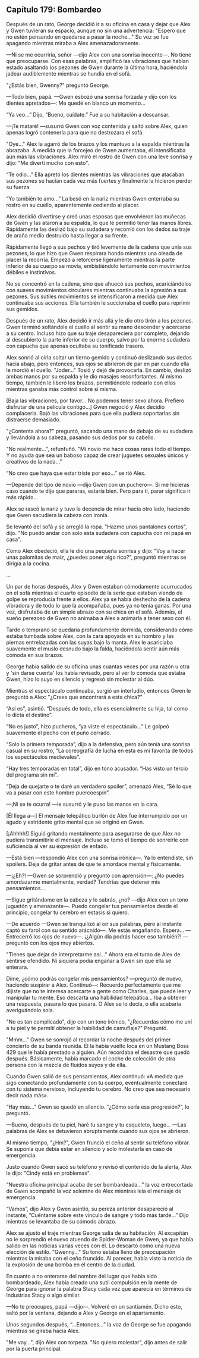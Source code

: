 
## Capítulo 179: Bombardeo


Después de un rato, George decidió ir a su oficina en casa y dejar que Alex y Gwen tuvieran su espacio, aunque no sin una advertencia: "Espero que no estén pensando en quedarse a pasar la noche..." Su voz se fue apagando mientras miraba a Alex amenazadoramente.

—Ni se me ocurriría, señor —dijo Alex con una sonrisa inocente—. No tiene que preocuparse. Con esas palabras, amplificó las vibraciones que habían estado asaltando los pezones de Gwen durante la última hora, haciéndola jadear audiblemente mientras se hundía en el sofá.

"¿Estás bien, Gwenny?" preguntó George.

—Todo bien, papá. —Gwen esbozó una sonrisa forzada y dijo con los dientes apretados—: Me quedé en blanco un momento...

“Ya veo…” Dijo, “Bueno, cuídate.” Fue a su habitación a descansar.

—¡Te mataré! —susurró Gwen con voz contenida y saltó sobre Alex, quien apenas logró contenerla para que no destrozara el sofá.

"Oye..." Alex la agarró de los brazos y los mantuvo a la espalda mientras la abrazaba. A medida que la forcejeo de Gwen aumentaba, él intensificaba aún más las vibraciones. Alex miró el rostro de Gwen con una leve sonrisa y dijo: "Me divertí mucho con esto".

“Te odio…” Ella apretó los dientes mientras las vibraciones que atacaban sus pezones se hacían cada vez más fuertes y finalmente la hicieron perder su fuerza.

“Yo también te amo…” La besó en la nariz mientras Gwen enterraba su rostro en su cuello, aparentemente cediendo al placer.

Alex decidió divertirse y creó unas esposas que envolvieron las muñecas de Gwen y las ataron a su espalda, lo que le permitió tener las manos libres. Rápidamente las deslizó bajo su sudadera y recorrió con los dedos su traje de araña medio destruido hasta llegar a su frente.

Rápidamente llegó a sus pechos y tiró levemente de la cadena que unía sus pezones, lo que hizo que Gwen respirara hondo mientras una oleada de placer la recorría. Empezó a retorcerse ligeramente mientras la parte inferior de su cuerpo se movía, embistiéndolo lentamente con movimientos débiles e instintivos.

No se concentró en la cadena, sino que ahuecó sus pechos, acariciándolos con suaves movimientos circulares mientras continuaba la agresión a sus pezones. Sus sutiles movimientos se intensificaron a medida que Alex continuaba sus acciones. Ella también le succionaba el cuello para reprimir sus gemidos.

Después de un rato, Alex decidió ir más allá y le dio otro tirón a los pezones. Gwen terminó soltándole el cuello al sentir su mano descender y acercarse a su centro. Incluso hizo que su traje desapareciera por completo, dejando al descubierto la parte inferior de su cuerpo, salvo por la enorme sudadera con capucha que apenas ocultaba su tonificado trasero.

Alex sonrió al oírla soltar un tierno gemido y continuó deslizando sus dedos hacia abajo, pero entonces, sus ojos se abrieron de par en par cuando ella le mordió el cuello. "Joder..." Tosió y dejó de provocarla. En cambio, deslizó ambas manos por su espalda y le dio masajes reconfortantes. Al mismo tiempo, también le liberó los brazos, permitiéndole rodearlo con ellos mientras ganaba más control sobre sí misma.

[Baja las vibraciones, por favor… No podemos tener sexo ahora. Prefiero disfrutar de una película contigo…] Gwen negoció y Alex decidió complacerla. Bajó las vibraciones para que ella pudiera soportarlas sin distraerse demasiado.

"¿Contenta ahora?" preguntó, sacando una mano de debajo de su sudadera y llevándola a su cabeza, pasando sus dedos por su cabello.

"No realmente...", refunfuñó. "Mi novio me hace cosas raras todo el tiempo. Y no ayuda que sea un baboso capaz de crear juguetes sexuales únicos y creativos de la nada..."

“No creo que haya que estar triste por eso…” se rió Alex.

—Depende del tipo de novio —dijo Gwen con un puchero—. Si me hicieras caso cuando te dije que pararas, estaría bien. Pero para ti, parar significa ir más rápido...

Alex se rascó la nariz y tuvo la decencia de mirar hacia otro lado, haciendo que Gwen sacudiera la cabeza con ironía.

Se levantó del sofá y se arregló la ropa. "Hazme unos pantalones cortos", dijo. "No puedo andar con solo esta sudadera con capucha con mi papá en casa".

Como Alex obedeció, ella le dio una pequeña sonrisa y dijo: "Voy a hacer unas palomitas de maíz, ¿puedes poner algo rico?", preguntó mientras se dirigía a la cocina.

…

Un par de horas después, Alex y Gwen estaban cómodamente acurrucados en el sofá mientras el cuarto episodio de la serie que estaban viendo de golpe se reproducía frente a ellos. Alex ya se había deshecho de la cadena vibradora y de todo lo que la acompañaba, pues ya no tenía ganas. Por una vez, disfrutaba de un simple abrazo con su chica en el sofá. Además, el sueño perezoso de Gwen no animaba a Alex a animarla a tener sexo con él.

Tarde o temprano se quedaría profundamente dormida, considerando cómo estaba tumbada sobre Alex, con la cara apoyada en su hombro y las piernas entrelazadas con las suyas bajo la manta. Alex le acariciaba suavemente el muslo desnudo bajo la falda, haciéndola sentir aún más cómoda en sus brazos.

George había salido de su oficina unas cuantas veces por una razón u otra y 'sin darse cuenta' los había revisado, pero al ver lo cómoda que estaba Gwen, hizo lo suyo en silencio y regresó sin molestar al dúo.

Mientras el espectáculo continuaba, surgió un interludio, entonces Gwen le preguntó a Alex: "¿Crees que encontrará a esta chica?"

“Así es”, asintió. “Después de todo, ella es esencialmente su hija, tal como lo dicta el destino”.

“No es justo”, hizo pucheros, “ya ​​viste el espectáculo…” Le golpeó suavemente el pecho con el puño cerrado.

“Solo la primera temporada”, dijo a la defensiva, pero aún tenía una sonrisa casual en su rostro, “La coreografía de lucha en esta es mi favorita de todos los espectáculos medievales”.

“Hay tres temporadas en total”, dijo en tono acusador. “Has visto un tercio del programa sin mí”.

“Deja de quejarte o te daré un verdadero spoiler”, amenazó Alex, “Sé lo que va a pasar con este hombre puercoespín”.

—¡Ni se te ocurra! —le susurró y le puso las manos en la cara.

[Él llega a—] El mensaje telepático burlón de Alex fue interrumpido por un agudo y estridente grito mental que se originó en Gwen.

[¡Ahhhh!] Siguió gritando mentalmente para asegurarse de que Alex no pudiera transmitirle el mensaje. Incluso se tomó el tiempo de sonreírle con suficiencia al ver su expresión de enfado.

—Está bien —respondió Alex con una sonrisa irónica—. Ya lo entendiste, sin spoilers. Deja de gritar antes de que te amordace mental y físicamente.

—¡¿Eh?! —Gwen se sorprendió y preguntó con aprensión—: ¿No puedes amordazarme mentalmente, verdad? Tendrías que detener mis pensamientos...

—Sigue gritándome en la cabeza y lo sabrás, ¿no? —dijo Alex con un tono juguetón y amenazante—. Puedo congelar tus pensamientos desde el principio, congelar tu cerebro en estasis si quiero.

—De acuerdo —Gwen se tranquilizó al oír sus palabras, pero al instante captó su farol con su sentido arácnido—. Me estás engañando. Espera... —Entrecerró los ojos de nuevo—. ¡¿Algún día podrás hacer eso también?! —preguntó con los ojos muy abiertos.

"Tienes que dejar de interpretarme así..." Ahora era el turno de Alex de sentirse ofendido. Ni siquiera podía engañar a Gwen sin que ella se enterara.

Dime, ¿cómo podrás congelar mis pensamientos? —preguntó de nuevo, haciendo suspirar a Alex. Continuó—: Recuerdo perfectamente que me dijiste que no te interesa acercarte a gente como Charles, que puede leer y manipular tu mente. Eso descarta una habilidad telepática... Iba a obtener una respuesta, pasara lo que pasara. O Alex se lo decía, o ella acabaría averiguándolo sola.

"No es tan complicado", dijo con un tono irónico, "¿Recuerdas cómo me uní a tu piel y te permití obtener la habilidad de camuflaje?" Preguntó.

"Mmm..." Gwen se sonrojó al recordar la noche después del primer concierto de su banda reunida. Él la había vuelto loca en un Mustang Boss 429 que le había prestado a alguien. Aún recordaba el desastre que quedó después. Básicamente, había marcado el coche de colección de otra persona con la mezcla de fluidos suyos y de ella.

Cuando Gwen salió de sus pensamientos, Alex continuó: «A medida que sigo conectando profundamente con tu cuerpo, eventualmente conectaré con tu sistema nervioso, incluyendo tu cerebro. No creo que sea necesario decir nada más».

“Hay más…” Gwen se quedó en silencio. “¿Cómo sería esa progresión?”, le preguntó.

—Bueno, después de tu piel, haré tu sangre y tu esqueleto, luego... —Las palabras de Alex se detuvieron abruptamente cuando sus ojos se abrieron.

Al mismo tiempo, "¿Hm?", Gwen frunció el ceño al sentir su teléfono vibrar. Se suponía que debía estar en silencio y solo molestarla en caso de emergencia.

Justo cuando Gwen sacó su teléfono y revisó el contenido de la alerta, Alex le dijo: "Cindy está en problemas".

“Nuestra oficina principal acaba de ser bombardeada…” la voz entrecortada de Gwen acompañó la voz solemne de Alex mientras leía el mensaje de emergencia.

“Vamos”, dijo Alex y Gwen asintió, su pereza anterior desapareció al instante, “Cuéntame sobre este vínculo de sangre y todo más tarde…” Dijo mientras se levantaba de su cómodo abrazo.

Alex se ajustó el traje mientras George salía de su habitación. Al excapitán no le sorprendió el nuevo atuendo de Spider-Woman de Gwen, ya que había salido en las noticias varias veces con él. Lo descartó como una nueva elección de estilo. "Gwenny..." Su tono estaba lleno de preocupación mientras la miraba con el ceño fruncido. Al parecer, había visto la noticia de la explosión de una bomba en el centro de la ciudad.

En cuanto a no enterarse del nombre del lugar que había sido bombardeado, Alex había creado una sutil compulsión en la mente de George para ignorar la palabra Stacy cada vez que aparecía en términos de Industrias Stacy o algo similar.

—No te preocupes, papá —dijo—. Volveré en un santiamén. Dicho esto, saltó por la ventana, dejando a Alex y George en el apartamento.

Unos segundos después, “…Entonces…” la voz de George se fue apagando mientras se giraba hacia Alex.

"Me voy...", dijo Alex con torpeza. "No quiero molestar", dijo antes de salir por la puerta principal.
